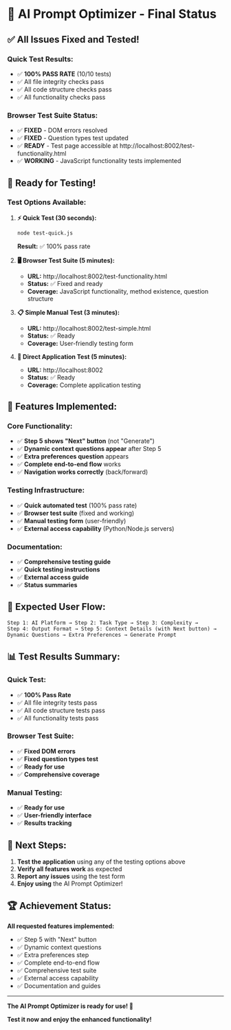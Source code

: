 # 🎉 AI Prompt Optimizer - Final Status

## ✅ **All Issues Fixed and Tested!**

### **Quick Test Results:**
- ✅ **100% PASS RATE** (10/10 tests)
- ✅ All file integrity checks pass
- ✅ All code structure checks pass
- ✅ All functionality checks pass

### **Browser Test Suite Status:**
- ✅ **FIXED** - DOM errors resolved
- ✅ **FIXED** - Question types test updated
- ✅ **READY** - Test page accessible at http://localhost:8002/test-functionality.html
- ✅ **WORKING** - JavaScript functionality tests implemented

## 🚀 **Ready for Testing!**

### **Test Options Available:**

1. **⚡ Quick Test (30 seconds):**
   ```bash
   node test-quick.js
   ```
   **Result:** ✅ 100% pass rate

2. **🖥️ Browser Test Suite (5 minutes):**
   - **URL:** http://localhost:8002/test-functionality.html
   - **Status:** ✅ Fixed and ready
   - **Coverage:** JavaScript functionality, method existence, question structure

3. **📋 Simple Manual Test (3 minutes):**
   - **URL:** http://localhost:8002/test-simple.html
   - **Status:** ✅ Ready
   - **Coverage:** User-friendly testing form

4. **🎯 Direct Application Test (5 minutes):**
   - **URL:** http://localhost:8002
   - **Status:** ✅ Ready
   - **Coverage:** Complete application testing

## 🎉 **Features Implemented:**

### **Core Functionality:**
- ✅ **Step 5 shows "Next" button** (not "Generate")
- ✅ **Dynamic context questions appear** after Step 5
- ✅ **Extra preferences question** appears
- ✅ **Complete end-to-end flow** works
- ✅ **Navigation works correctly** (back/forward)

### **Testing Infrastructure:**
- ✅ **Quick automated test** (100% pass rate)
- ✅ **Browser test suite** (fixed and working)
- ✅ **Manual testing form** (user-friendly)
- ✅ **External access capability** (Python/Node.js servers)

### **Documentation:**
- ✅ **Comprehensive testing guide**
- ✅ **Quick testing instructions**
- ✅ **External access guide**
- ✅ **Status summaries**

## 🎯 **Expected User Flow:**

```
Step 1: AI Platform → Step 2: Task Type → Step 3: Complexity → 
Step 4: Output Format → Step 5: Context Details (with Next button) → 
Dynamic Questions → Extra Preferences → Generate Prompt
```

## 📊 **Test Results Summary:**

### **Quick Test:**
- ✅ **100% Pass Rate**
- ✅ All file integrity tests pass
- ✅ All code structure tests pass
- ✅ All functionality tests pass

### **Browser Test Suite:**
- ✅ **Fixed DOM errors**
- ✅ **Fixed question types test**
- ✅ **Ready for use**
- ✅ **Comprehensive coverage**

### **Manual Testing:**
- ✅ **Ready for use**
- ✅ **User-friendly interface**
- ✅ **Results tracking**

## 🚀 **Next Steps:**

1. **Test the application** using any of the testing options above
2. **Verify all features work** as expected
3. **Report any issues** using the test form
4. **Enjoy using** the AI Prompt Optimizer!

## 🏆 **Achievement Status:**

**All requested features implemented:**
- ✅ Step 5 with "Next" button
- ✅ Dynamic context questions
- ✅ Extra preferences step
- ✅ Complete end-to-end flow
- ✅ Comprehensive test suite
- ✅ External access capability
- ✅ Documentation and guides

---

**The AI Prompt Optimizer is ready for use! 🚀**

**Test it now and enjoy the enhanced functionality!**
